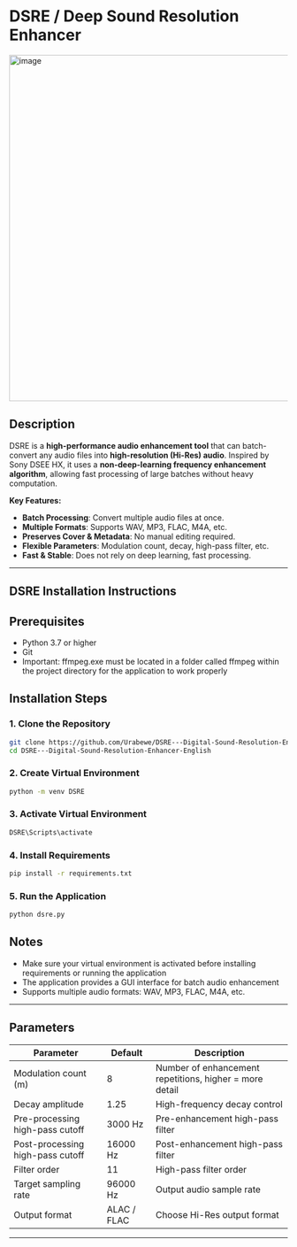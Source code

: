 # DSRE / Deep Sound Resolution Enhancer

<img width="896" height="626" alt="image" src="https://github.com/user-attachments/assets/c7747e30-82b4-4804-a458-474d0d438c7a" />


## Description

DSRE is a **high-performance audio enhancement tool** that can batch-convert any audio files into **high-resolution (Hi-Res) audio**.
Inspired by Sony DSEE HX, it uses a **non-deep-learning frequency enhancement algorithm**, allowing fast processing of large batches without heavy computation.

**Key Features:**

* **Batch Processing**: Convert multiple audio files at once.
* **Multiple Formats**: Supports WAV, MP3, FLAC, M4A, etc.
* **Preserves Cover & Metadata**: No manual editing required.
* **Flexible Parameters**: Modulation count, decay, high-pass filter, etc.
* **Fast & Stable**: Does not rely on deep learning, fast processing.

---

## DSRE Installation Instructions

## Prerequisites
- Python 3.7 or higher
- Git
- Important: ffmpeg.exe must be located in a folder called ffmpeg within the project directory for the application to work properly

## Installation Steps

### 1. Clone the Repository
```bash
git clone https://github.com/Urabewe/DSRE---Digital-Sound-Resolution-Enhancer-English.git
cd DSRE---Digital-Sound-Resolution-Enhancer-English
```

### 2. Create Virtual Environment
```bash
python -m venv DSRE
```

### 3. Activate Virtual Environment

```bash
DSRE\Scripts\activate
```

### 4. Install Requirements
```bash
pip install -r requirements.txt
```

### 5. Run the Application
```bash
python dsre.py
```

## Notes
- Make sure your virtual environment is activated before installing requirements or running the application
- The application provides a GUI interface for batch audio enhancement
- Supports multiple audio formats: WAV, MP3, FLAC, M4A, etc.




---

## Parameters

| Parameter                               | Default | Description                                                   |
| -------------------------------------------- | ------------- | ------------------------------------------------------------------ |
| Modulation count (m)                  | 8             | Number of enhancement repetitions, higher = more detail |
| Decay amplitude                                 | 1.25          | High-frequency decay control                              |
| Pre-processing high-pass cutoff  | 3000 Hz       | Pre-enhancement high-pass filter                        |
| Post-processing high-pass cutoff | 16000 Hz      | Post-enhancement high-pass filter                       |
| Filter order                         | 11            | High-pass filter order                                   |
| Target sampling rate                 | 96000 Hz      | Output audio sample rate                                 |
| Output format                         | ALAC / FLAC   | Choose Hi-Res output format                       |

---
